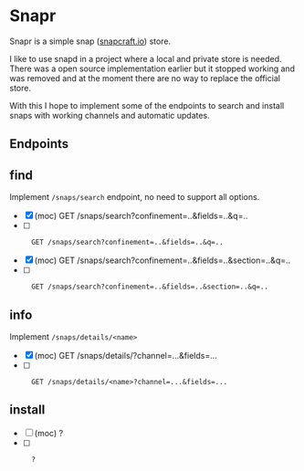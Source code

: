 # Snapr

Snapr is a simple snap ([snapcraft.io](http://snapcraft.io)) store.

I like to use snapd in a project where a local and private store is needed.
There was a open source implementation earlier but it stopped working and
was removed and at the moment there are no way to replace the official
store.

With this I hope to implement some of the endpoints to search and install
snaps with working channels and automatic updates.

## Endpoints

## find

Implement `/snaps/search` endpoint, no need to support all options.

* [x] (moc) GET /snaps/search?confinement=..&fields=..&q=..
* [ ]       GET /snaps/search?confinement=..&fields=..&q=..
* [x] (moc) GET /snaps/search?confinement=..&fields=..&section=..&q=..
* [ ]       GET /snaps/search?confinement=..&fields=..&section=..&q=..

## info

Implement `/snaps/details/<name>`

* [x] (moc) GET /snaps/details/<name>?channel=...&fields=...
* [ ]       GET /snaps/details/<name>?channel=...&fields=...

## install

* [ ] (moc) ?
* [ ]       ?
